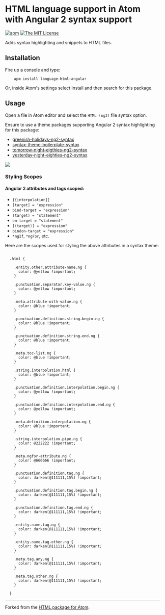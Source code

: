# HTML language support in Atom with Angular 2 syntax support

[![apm](https://img.shields.io/apm/v/language-html-angular.svg)](https://atom.io/packages/language-html-angular)
[![The MIT License](https://img.shields.io/badge/license-MIT-orange.svg)](https://github.com/drootz/language-html-angular/blob/master/LICENSE.md)

Adds syntax highlighting and snippets to HTML files.

## Installation

Fire up a console and type:

        apm install language-html-angular

Or, inside Atom's settings select Install and then search for this package.

## Usage

Open a file in Atom editor and select the `HTML (ng2)` file syntax option.

Ensure to use a theme packages supporting Angular 2 syntax highlighting for this package:
- [greenish-holidays-ng2-syntax](https://atom.io/themes/greenish-holidays-ng2-syntax)
- [syntax-theme-boilerplate-syntax](https://atom.io/themes/syntax-theme-boilerplate-syntax)
- [tomorrow-night-eigthies-ng2-syntax](https://atom.io/themes/tomorrow-night-eighties-ng2-syntax)
- [yesterday-night-eighties-ng2-syntax](https://atom.io/themes/yesterday-night-eighties-ng2-syntax)

![](https://raw.githubusercontent.com/drootz/language-html-angular/master/img/preview-dark.png)

### Styling Scopes

#### Angular 2 attributes and tags scoped:
- `{{interpolation}}`
- `[target] = "expression"`
- `bind-target = "expression"`
- `(target) = "statement"`
- `on-target = "statement"`
- `[(target)] = "expression"`
- `bindon-target = "expression"`
- `*ngIf`, `*ngFor`, etc.

Here are the scopes used for styling the above attributes in a syntax theme:

````less

  .html {

    .entity.other.attribute-name.ng {
      color: @yellow !important;
    }

    .punctuation.separator.key-value.ng {
      color: @yellow !important;
    }

    .meta.attribute-with-value.ng {
      color: @blue !important;
    }

    .punctuation.definition.string.begin.ng {
      color: @blue !important;
    }

    .punctuation.definition.string.end.ng {
      color: @blue !important;
    }

    .meta.toc-list.ng {
      color: @blue !important;
    }

    .string.interpolation.html {
      color: @blue !important;
    }

    .punctuation.definition.interpolation.begin.ng {
      color: @yellow !important;
    }

    .punctuation.definition.interpolation.end.ng {
      color: @yellow !important;
    }

    .meta.definition.interpolation.ng {
      color: @blue !important;
    }

    .string.interpolation.pipe.ng {
      color: @222222 !important;
    }

    .meta.ngfor-attribute.ng {
      color: @666666 !important;
    }

    .punctuation.definition.tag.ng {
      color: darken(@111111,15%) !important;
    }

    .punctuation.definition.tag.begin.ng {
      color: darken(@111111,15%) !important;
    }

    .punctuation.definition.tag.end.ng {
      color: darken(@111111,15%) !important;
    }

    .entity.name.tag.ng {
      color: darken(@111111,15%) !important;
    }

    .entity.name.tag.other.ng {
      color: darken(@111111,15%) !important;
    }

    .meta.tag.any.ng {
      color: darken(@111111,15%) !important;
    }
    
    .meta.tag.other.ng {
      color: darken(@111111,15%) !important;
    }

  }

````

***

Forked from the [HTML package for Atom](https://atom.io/packages/language-html).
